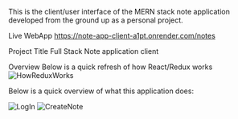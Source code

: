 This is the client/user interface of the MERN stack note application developed from the ground up as a personal project.

Live WebApp
https://note-app-client-a1pt.onrender.com/notes

Project Title
Full Stack Note application client

Overview
Below is a quick refresh of how React/Redux works
![HowReduxWorks](https://github.com/Stephen-Afari/note_app_client/assets/62534292/fb57e1ea-fa3b-443a-9b71-ffd5a8dc7c73)

Below is a quick overview of what this application does:

![LogIn](https://github.com/Stephen-Afari/note_app_client/assets/62534292/8aa1d0d0-74a4-4cd3-999d-a60aa45363cf)
![CreateNote](https://github.com/Stephen-Afari/note_app_client/assets/62534292/356a1989-48e4-438f-82d2-f26287b3723b)




